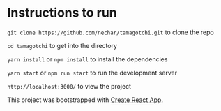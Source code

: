 # Instructions to run

`git clone https://github.com/nechar/tamagotchi.git` to clone the repo

`cd tamagotchi` to get into the directory

`yarn install` or `npm install` to install the dependencies

`yarn start` or `npm run start` to run the development server

`http://localhost:3000/` to view the project

This project was bootstrapped with [Create React App](https://github.com/facebook/create-react-app).
